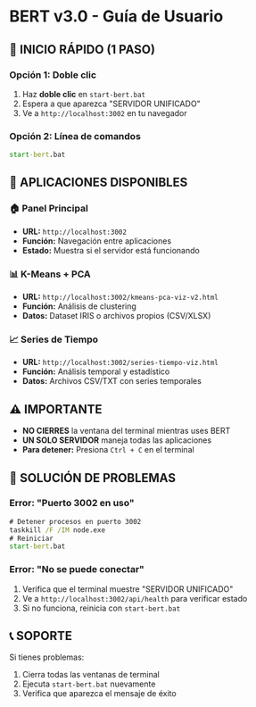 # BERT v3.0 - Guía de Usuario

## 🚀 INICIO RÁPIDO (1 PASO)

### Opción 1: Doble clic
1. Haz **doble clic** en `start-bert.bat`
2. Espera a que aparezca "SERVIDOR UNIFICADO"
3. Ve a `http://localhost:3002` en tu navegador

### Opción 2: Línea de comandos
```cmd
start-bert.bat
```

## 📱 APLICACIONES DISPONIBLES

### 🏠 Panel Principal
- **URL:** `http://localhost:3002`
- **Función:** Navegación entre aplicaciones
- **Estado:** Muestra si el servidor está funcionando

### 📊 K-Means + PCA
- **URL:** `http://localhost:3002/kmeans-pca-viz-v2.html`
- **Función:** Análisis de clustering
- **Datos:** Dataset IRIS o archivos propios (CSV/XLSX)

### 📈 Series de Tiempo
- **URL:** `http://localhost:3002/series-tiempo-viz.html`
- **Función:** Análisis temporal y estadístico
- **Datos:** Archivos CSV/TXT con series temporales

## ⚠️ IMPORTANTE

- **NO CIERRES** la ventana del terminal mientras uses BERT
- **UN SOLO SERVIDOR** maneja todas las aplicaciones
- **Para detener:** Presiona `Ctrl + C` en el terminal

## 🔧 SOLUCIÓN DE PROBLEMAS

### Error: "Puerto 3002 en uso"
```cmd
# Detener procesos en puerto 3002
taskkill /F /IM node.exe
# Reiniciar
start-bert.bat
```

### Error: "No se puede conectar"
1. Verifica que el terminal muestre "SERVIDOR UNIFICADO"
2. Ve a `http://localhost:3002/api/health` para verificar estado
3. Si no funciona, reinicia con `start-bert.bat`

## 📞 SOPORTE

Si tienes problemas:
1. Cierra todas las ventanas de terminal
2. Ejecuta `start-bert.bat` nuevamente
3. Verifica que aparezca el mensaje de éxito